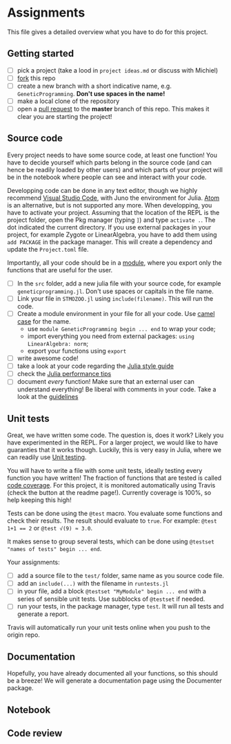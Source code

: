 # Assignments

This file gives a detailed overview what you have to do for this project. 

## Getting started

- [ ] pick a project (take a lood in `project ideas.md` or discuss with Michiel)
- [ ] [fork](https://docs.github.com/en/enterprise-server@2.20/github/getting-started-with-github/fork-a-repo) this repo
- [ ] create a new branch with a short indicative name, e.g. `GeneticProgramming`. **Don't use spaces in the name!**
- [ ] make a local clone of the repository 
- [ ] open a [pull request](https://docs.github.com/en/free-pro-team@latest/desktop/contributing-and-collaborating-using-github-desktop/creating-an-issue-or-pull-request) to the **master** branch of this repo. This makes it clear you are starting the project!

## Source code

Every project needs to have some source code, at least one function! You have to decide yourself which parts belong in the source code (and can hence be readily loaded by other users) and which parts of your project will be in the notebook where people can see and interact with your code.

Developping code can be done in any text editor, though we highly recommend [Visual Studio Code](https://code.visualstudio.com/), with Juno the environment for Julia. [Atom](https://atom.io/) is an alternative, but is not supported any more. When developping, you have to activate your project. Assuming that the location of the REPL is the project folder, open the Pkg manager (typing `]`) and type `activate .`. The dot indicated the current directory. If you use external packages in your project, for example Zygote or LinearAlgebra, you have to add them using `add PACKAGE` in the package manager. This will create a dependency and update the `Project.toml` file.

Importantly, all your code should be in a [module](https://docs.julialang.org/en/v1/manual/modules/), where you export only the functions that are useful for the user.

- [ ] In the `src` folder, add a new julia file with your source code, for example `geneticprogramming.jl`. Don't use spaces or capitals in the file name.
- [ ] Link your file in `STMOZOO.jl` using `include(filename)`. This will run the code.
- [ ] Create a module environment in your file for all your code. Use [camel case](https://en.wikipedia.org/wiki/Camel_case) for the name.
  - use `module GeneticProgramming begin ... end` to wrap your code;
  - import everything you need from external packages: `using LinearAlgebra: norm`;
  - export your functions using `export`
- [ ] write awesome code!
- [ ] take a look at your code regarding the [Julia style guide](https://docs.julialang.org/en/v1/manual/style-guide/)
- [ ] check the [Julia performance tips](https://docs.julialang.org/en/v1/manual/performance-tips/)
- [ ] document *every* function! Make sure that an external user can understand everything! Be liberal with comments in your code. Take a look at the [guidelines](https://docs.julialang.org/en/v1/manual/documentation/)

## Unit tests

Great, we have written some code. The question is, does it work? Likely you have experimented in the REPL. For a larger project, we would like to have guaranties that it works though. Luckily, this is very easy in Julia, where we can readily use [Unit testing](https://docs.julialang.org/en/v1/stdlib/Test/).

You will have to write a file with some unit tests, ideally testing every function you have written! The fraction of functions that are tested is called [code coverage](https://en.wikipedia.org/wiki/Code_coverage). For this project, it is monitored automatically using Travis (check the button at the readme page!). Currently coverage is 100%, so help keeping this high!

Tests can be done using the `@test` macro. You evaluate some functions and check their results. The result should evaluate to `true`. For example: `@test 1+1 == 2` or `@test √(9) ≈ 3.0`. 

It makes sense to group several tests, which can be done using `@testset "names of tests" begin ... end`.

Your assignments:
- [ ] add a source file to the `test/` folder, same name as you source code file.
- [ ] add an `include(...)` with the filename in `runtests.jl`
- [ ] in your file, add a block `@testset "MyModule" begin ... end` with a series of sensible unit tests. Use subblocks of `@testset` if needed.
- [ ] run your tests, in the package manager, type `test`. It will run all tests and generate a report.

Travis will automatically run your unit tests online when you push to the origin repo.

## Documentation

Hopefully, you have already documented all your functions, so this should be a breeze! We will generate a documentation page using the Documenter package.

## Notebook

## Code review